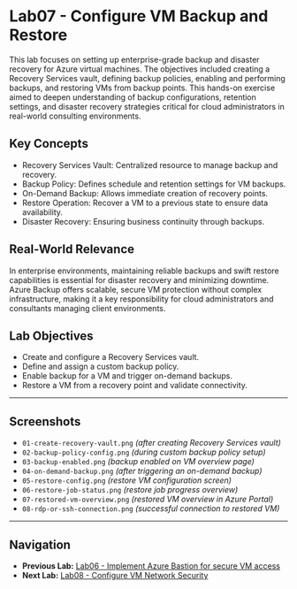 # Lab07 - Configure VM Backup and Restore

This lab focuses on setting up enterprise-grade backup and disaster recovery for Azure virtual machines. The objectives included creating a Recovery Services vault, defining backup policies, enabling and performing backups, and restoring VMs from backup points. This hands-on exercise aimed to deepen understanding of backup configurations, retention settings, and disaster recovery strategies critical for cloud administrators in real-world consulting environments.

## Key Concepts

- Recovery Services Vault: Centralized resource to manage backup and recovery.
- Backup Policy: Defines schedule and retention settings for VM backups.
- On-Demand Backup: Allows immediate creation of recovery points.
- Restore Operation: Recover a VM to a previous state to ensure data availability.
- Disaster Recovery: Ensuring business continuity through backups.

## Real-World Relevance

In enterprise environments, maintaining reliable backups and swift restore capabilities is essential for disaster recovery and minimizing downtime. Azure Backup offers scalable, secure VM protection without complex infrastructure, making it a key responsibility for cloud administrators and consultants managing client environments.

## Lab Objectives

- Create and configure a Recovery Services vault.
- Define and assign a custom backup policy.
- Enable backup for a VM and trigger on-demand backups.
- Restore a VM from a recovery point and validate connectivity.

---

## Screenshots

- `01-create-recovery-vault.png`  *(after creating Recovery Services vault)*
- `02-backup-policy-config.png`  *(during custom backup policy setup)*
- `03-backup-enabled.png`        *(backup enabled on VM overview page)*
- `04-on-demand-backup.png`       *(after triggering an on-demand backup)*
- `05-restore-config.png`         *(restore VM configuration screen)*
- `06-restore-job-status.png`     *(restore job progress overview)*
- `07-restored-vm-overview.png`   *(restored VM overview in Azure Portal)*
- `08-rdp-or-ssh-connection.png`  *(successful connection to restored VM)*

---

## Navigation

- **Previous Lab:** [Lab06 - Implement Azure Bastion for secure VM access](../Lab06-Implement-Azure-Bastion/README.md)
- **Next Lab:** [Lab08 - Configure VM Network Security](../Lab08-Configure-VM-Network-Security/README.md)
